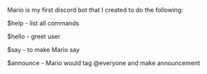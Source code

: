 Mario is my first discord bot that I created to do the following:

$help - list all commands

$hello - greet user

$say <message> - to make Mario say <message>
  
$announce - Mario would tag @everyone and make announcement
